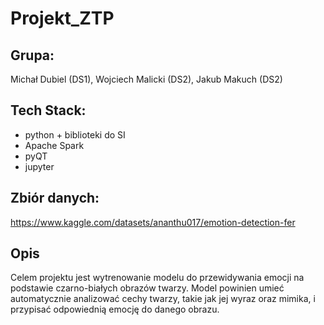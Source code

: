 # Projekt_ZTP
## Grupa: 
Michał Dubiel (DS1), Wojciech Malicki (DS2), Jakub Makuch (DS2)

## Tech Stack:
- python + biblioteki do SI
- Apache Spark
- pyQT
- jupyter 

## Zbiór danych:
https://www.kaggle.com/datasets/ananthu017/emotion-detection-fer

## Opis
Celem projektu jest wytrenowanie modelu do przewidywania emocji na podstawie
czarno-białych obrazów twarzy. Model powinien umieć automatycznie analizować
cechy twarzy, takie jak jej wyraz oraz mimika, i przypisać odpowiednią emocję do
danego obrazu.